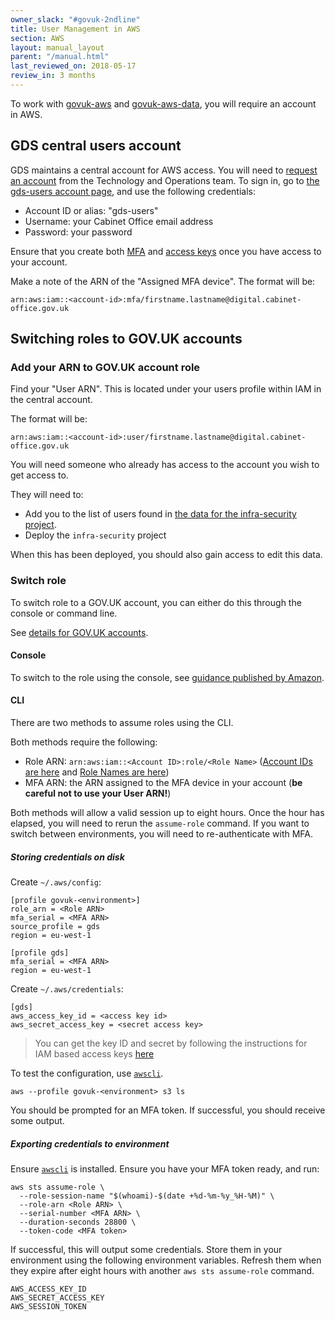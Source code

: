 ```yaml
---
owner_slack: "#govuk-2ndline"
title: User Management in AWS
section: AWS
layout: manual_layout
parent: "/manual.html"
last_reviewed_on: 2018-05-17
review_in: 3 months
---
```


To work with [govuk-aws](https://github.com/alphagov/govuk-aws) and [govuk-aws-data](https://github.com/alphagov/govuk-aws-data),
you will require an account in AWS.

## GDS central users account

GDS maintains a central account for AWS access. You will need to [request an account](https://gds-request-an-aws-account.cloudapps.digital/) from the Technology and Operations team. To sign in, go to [the gds-users account page](https://gds-users.signin.aws.amazon.com/console), and use the following credentials:

- Account ID or alias: "gds-users"
- Username: your Cabinet Office email address
- Password: your password

Ensure that you create both [MFA](https://docs.aws.amazon.com/general/latest/gr/aws-sec-cred-types.html#multi-factor-authentication)
and [access keys](https://docs.aws.amazon.com/general/latest/gr/aws-sec-cred-types.html#access-keys-and-secret-access-keys) once
you have access to your account.

Make a note of the ARN of the "Assigned MFA device". The format will be:

`arn:aws:iam::<account-id>:mfa/firstname.lastname@digital.cabinet-office.gov.uk`

## Switching roles to GOV.UK accounts

### Add your ARN to GOV.UK account role

Find your "User ARN". This is located under your users profile within IAM in the central account.

The format will be:

`arn:aws:iam::<account-id>:user/firstname.lastname@digital.cabinet-office.gov.uk`

You will need someone who already has access to the account you wish to get access to.

They will need to:

 - Add you to the list of users found in [the data for the infra-security project](https://github.com/alphagov/govuk-aws-data/tree/master/data/infra-security).
 - Deploy the `infra-security` project

When this has been deployed, you should also gain access to edit this data.

### Switch role

To switch role to a GOV.UK account, you can either do this through the console or command line.

See [details for GOV.UK accounts](https://github.com/alphagov/govuk-aws-data/blob/master/docs/govuk-aws-accounts.md).

#### Console

To switch to the role using the console, see [guidance published by Amazon](https://docs.aws.amazon.com/IAM/latest/UserGuide/id_roles_use_switch-role-console.html).

#### CLI

There are two methods to assume roles using the CLI.

Both methods require the following:

 - Role ARN: `arn:aws:iam::<Account ID>:role/<Role Name>` ([Account IDs are here](https://github.com/alphagov/govuk-aws-data/blob/master/docs/govuk-aws-accounts.md) and [Role Names are here](https://github.com/alphagov/govuk-aws/blob/master/terraform/projects/infra-security/main.tf))
 - MFA ARN: the ARN assigned to the MFA device in your account (**be careful not to use your User ARN!**)

Both methods will allow a valid session up to eight hours. Once the hour has
elapsed, you will need to rerun the `assume-role` command. If you want to switch
between environments, you will need to re-authenticate with MFA.

##### Storing credentials on disk

Create `~/.aws/config`:

```
[profile govuk-<environment>]
role_arn = <Role ARN>
mfa_serial = <MFA ARN>
source_profile = gds
region = eu-west-1

[profile gds]
mfa_serial = <MFA ARN>
region = eu-west-1
```

Create `~/.aws/credentials`:

```
[gds]
aws_access_key_id = <access key id>
aws_secret_access_key = <secret access key>
```

> You can get the key ID and secret by following the instructions for IAM based
> access keys
> [here](https://www.cloudberrylab.com/blog/how-to-find-your-aws-access-key-id-and-secret-access-key-and-register-with-cloudberry-s3-explorer/)

To test the configuration, use [`awscli`](https://aws.amazon.com/cli/).

`aws --profile govuk-<environment> s3 ls`

You should be prompted for an MFA token. If successful, you should receive some output.

##### Exporting credentials to environment

Ensure [`awscli`](https://aws.amazon.com/cli/) is installed. Ensure you have your
MFA token ready, and run:

```
aws sts assume-role \
  --role-session-name "$(whoami)-$(date +%d-%m-%y_%H-%M)" \
  --role-arn <Role ARN> \
  --serial-number <MFA ARN> \
  --duration-seconds 28800 \
  --token-code <MFA token>
```

If successful, this will output some credentials. Store them in your environment using
the following environment variables. Refresh them when they expire after eight
hours with another `aws sts assume-role` command.

```
AWS_ACCESS_KEY_ID
AWS_SECRET_ACCESS_KEY
AWS_SESSION_TOKEN
```
